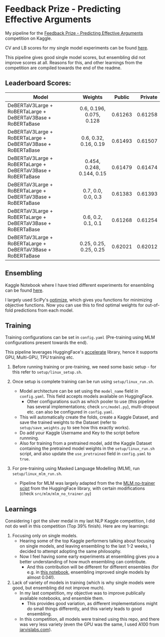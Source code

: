 # Feedback Prize - Predicting Effective Arguments

My pipeline for the [Feedback Prize - Predicting Effective Arguments](https://www.kaggle.com/competitions/feedback-prize-effectiveness/) competition on Kaggle.

CV and LB scores for my single model experiments can be found [here](https://docs.google.com/spreadsheets/d/1gKrqIm8tjEO4KzofWHCTNN-p-UZ-h2NIMsmfKV5eqBY/edit?usp=sharing).

This pipeline gives good single model scores, but ensembling did not improve scores at all. Reasons for this, and other learnings from the competition are compiled towards the end of the readme.

## Leaderboard Scores:
| Model                                                        | Weights                   | Public  | Private |
| ------------------------------------------------------------ |:-------------------------:|:-------:| -------:|
| DeBERTaV3Large + RoBERTaLarge + DeBERTaV3Base + RoBERTaBase  | 0.6, 0.196, 0.075, 0.128  | 0.61263 | 0.61258 |
| DeBERTaV3Large + RoBERTaLarge + DeBERTaV3Base + RoBERTaBase  | 0.6, 0.32, 0.16, 0.19     | 0.61493 | 0.61507 |
| DeBERTaV3Large + RoBERTaLarge + DeBERTaV3Base + RoBERTaBase  | 0.454, 0.248, 0.144, 0.15 | 0.61479 | 0.61474 |
| DeBERTaV3Large + RoBERTaLarge + DeBERTaV3Base + RoBERTaBase  | 0.7, 0.0, 0.0, 0.3        | 0.61383 | 0.61393 |
| DeBERTaV3Large + RoBERTaLarge + DeBERTaV3Base + RoBERTaBase  | 0.6, 0.2, 0.1, 0.1        | 0.61268 | 0.61254 |
| DeBERTaV3Large + RoBERTaLarge + DeBERTaV3Base + RoBERTaBase  | 0.25, 0.25, 0.25, 0.25    | 0.62021 | 0.62012 |

## Ensembling
Kaggle Notebook where I have tried different experiments for ensembling can be found [here](https://www.kaggle.com/code/kevinmathewt/feedbackpea-find-weights).

I largely used SciPy's [optimize](https://docs.scipy.org/doc/scipy/reference/optimize.html), which gives you functions for minimizing objective functions. Now you can use this to find optimal weights for out-of-fold predictions from each model.

## Training
Training configurations can be set in `config.yaml` (Pre-training using MLM configurations present towards the end).

This pipeline leverages HuggingFace's [accelerate](https://github.com/huggingface/accelerate) library, hence it supports GPU, Multi-GPU, TPU training etc.

1. Before running training or pre-training, we need some basic setup - for this refer to `setup/linux_setup.sh`.

2. Once setup is complete training can be run using `setup/linux_run.sh`.
   * Model architecture can be set using the `model_name` field in `config.yaml`. This field accepts models available on HuggingFace.
     * Other configurations such as which pooler to use (this pipeline has several implementations; check `src/model.py`), multi-dropout etc. can also be configured in `config.yaml`.
   * This will automatically create the folds, create a Kaggle Dataset, and save the trained weights to the Dataset (refer to `setup/save_weights.py` to see how this exactly works). 
   * Do add your Kaggle Username and Key to the script before runnning. 
   * Also for training from a pretrained model, add the Kaggle Dataset containing the pretrained model weights in the `setup/linux_run.sh` script, and also update the `use_pretrained` field in `config.yaml` to `true`.

3. For pre-training using Masked Language Modelling (MLM), run `setup/linux_mlm_run.sh`.
   * Pipeline for MLM was largely adapted from the the [MLM no-trainer scipt](https://github.com/huggingface/transformers/blob/main/examples/pytorch/language-modeling/run_mlm_no_trainer.py) from the HuggingFace library, with certain modifications (check `src/mlm/mlm_no_trainer.py`)


## Learnings
Considering I got the silver medal in my last NLP Kaggle competition, I did not do well in this competition (Top 39% finish). Here are my learnings:
1. Focusing only on single models.
   * Hearing some of the top Kaggle performers talking about focusing on single models, and leaving ensembling to the last 1-2 weeks, I decided to attempt adopting the same philosophy.
   * Now I feel having some early experiments at ensembling gives you a better understanding of how much ensembling can contribute.
     * And this contribution will be different for different ensembles (for e.g. in [this notebook](https://www.kaggle.com/code/mountpotatoq/autogluon-finetune-solutions), ensembling improved single models by almost 0.04!).
2. Lack of variety of models in training (which is why single models were good, but ensembling did not improve much).
   * In my last competition, my objective was to improve publically available notebooks, and ensemble them.
     * This provides good variation, as different implementations might do small things differently, and this variety leads to good ensembling.
   * In this competition, all models were trained using this repo, and there was very less variety (even the GPU was the same, I used A100 from [jarvislabs.com](jarvislabs.com)).
